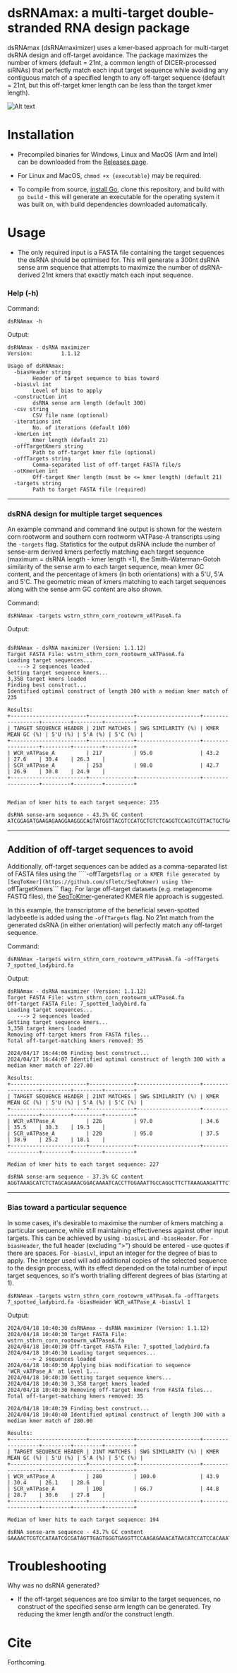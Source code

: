 # dsRNAmax: a multi-target double-stranded RNA design package 

dsRNAmax (dsRNAmaximizer) uses a kmer-based approach for multi-target dsRNA design and off-target avoidance. The package maximizes the number of kmers (default = 21nt, a common length of DICER-processed siRNAs) that perfectly match each input target sequence while avoiding any contiguous match of a specified length to any off-target sequence (default = 21nt, but this off-target kmer length can be less than the target kmer length).
    

![Alt text](./bioinf_github.jpg "dsRNA design")


# Installation

- Precompiled binaries for Windows, Linux and MacOS (Arm and Intel) can be downloaded from the [Releases page](https://github.com/sfletc/dsRNAmax/releases). 

- For Linux and MacOS, ```chmod +x {executable}``` may be required.  

- To compile from source, [install Go](https://go.dev/doc/install), clone this repository, and build with ```go build``` - this will generate an executable for the operating system it was built on, with build dependencies downloaded automatically.      


# Usage

- The only required input is a FASTA file containing the target sequences the dsRNA should be optimised for. This will generate a 300nt dsRNA sense arm sequence that attempts to maximize the number of dsRNA-derived 21nt kmers that exactly match each input sequence.

### Help (-h) 

Command:
```
dsRNAmax -h
```
Output:
```
dsRNAmax - dsRNA maximizer
Version:         1.1.12

Usage of dsRNAmax:
  -biasHeader string
    	Header of target sequence to bias toward
  -biasLvl int
    	Level of bias to apply
  -constructLen int
    	dsRNA sense arm length (default 300)
  -csv string
    	CSV file name (optional)
  -iterations int
    	No. of iterations (default 100)
  -kmerLen int
    	Kmer length (default 21)
  -offTargetKmers string
    	Path to off-target kmer file (optional)
  -offTargets string
    	Comma-separated list of off-target FASTA file/s
  -otKmerLen int
    	Off-target Kmer length (must be <= kmer length) (default 21)
  -targets string
    	Path to target FASTA file (required)

```
-----

### dsRNA design for multiple target sequences

An example command and command line output is shown for the western corn rootworm and southern corn rootworm vATPase-A transcripts using the ```-targets``` flag.  Statistics for the output dsRNA include the number of sense-arm derived kmers perfectly matching each target sequence (maximum = dsRNA length - kmer length +1), the Smith-Waterman-Gotoh similarity of the sense arm to each target sequence, mean kmer GC content, and the percentage of kmers (in both orientations) with a 5'U, 5'A and 5'C.  The geometric mean of kmers matching to each target sequences along with the sense arm GC content are also shown.  

Command:
```
dsRNAmax -targets wstrn_sthrn_corn_rootowrm_vATPaseA.fa 

```
Output:
```

dsRNAmax - dsRNA maximizer (Version: 1.1.12)
Target FASTA File: wstrn_sthrn_corn_rootowrm_vATPaseA.fa
Loading target sequences...
   ---> 2 sequences loaded
Getting target sequence kmers...
3,358 target kmers loaded
Finding best construct...
Identified optimal construct of length 300 with a median kmer match of 235

Results:
+------------------------+--------------+--------------------+------------------+---------+---------+---------+
| TARGET SEQUENCE HEADER | 21NT MATCHES | SWG SIMILARITY (%) | KMER MEAN GC (%) | 5'U (%) | 5'A (%) | 5'C (%) |
+------------------------+--------------+--------------------+------------------+---------+---------+---------+
| WCR_vATPase_A          | 217          | 95.0               | 43.2             | 27.6    | 30.4    | 26.3    |
| SCR_vATPase_A          | 253          | 98.0               | 42.7             | 26.9    | 30.8    | 24.9    |
+------------------------+--------------+--------------------+------------------+---------+---------+---------+


Median of kmer hits to each target sequence: 235

dsRNA sense-arm sequence - 43.3% GC content
ATCGGAGATGAAGAGAAGGAAGGGCAGTATGGTTACGTCCATGCTGTCTCAGGTCCAGTCGTTACTGCTGAGAAAATGTCTGGTTCTGCTATGTACGAACTGGTACGTGTCGGATACTATGAGCTGGTAGGAGAAATCATTAGATTGGAAGGTGACATGGCTACTATTCAGGTATATGAAGAAACTTCTGGTGTAACCGTTGGTGATCCAGTATTAAGAACTGGTAAACCACTTTCAGTAGAACTTGGACCTGGTATTATGGGTTCCATTTTTGATGGTATCCAACGTCCATTGAAAGAC

```
-----

## Addition of off-target sequences to avoid

Additionally, off-target sequences can be added as a comma-separated list of FASTA files using the ````-offTargets``` flag or a KMER file generated by [SeqToKmer](https://github.com/sfletc/SeqToKmer) using the ```-offTargetKmers``` flag.  For large off-target datasets (e.g. metagenome FASTQ files), the [SeqToKmer](https://github.com/sfletc/SeqToKmer)-generated KMER file approach is suggested.  

In this example, the transcriptome of the beneficial seven-spotted ladybeetle is added using the ```-offTargets``` flag.  No 21nt match from the generated dsRNA (in either orientation) will perfectly match any off-target sequence.

Command:
```
dsRNAmax -targets wstrn_sthrn_corn_rootowrm_vATPaseA.fa -offTargets 7_spotted_ladybird.fa 
```
Output:
```
dsRNAmax - dsRNA maximizer (Version: 1.1.12)
Target FASTA File: wstrn_sthrn_corn_rootowrm_vATPaseA.fa
Off-target FASTA File: 7_spotted_ladybird.fa
Loading target sequences...
   ---> 2 sequences loaded
Getting target sequence kmers...
3,358 target kmers loaded
Removing off-target kmers from FASTA files...
Total off-target-matching kmers removed: 35

2024/04/17 16:44:06 Finding best construct...
2024/04/17 16:44:07 Identified optimal construct of length 300 with a median kmer match of 227.00

Results:
+------------------------+--------------+--------------------+------------------+---------+---------+---------+
| TARGET SEQUENCE HEADER | 21NT MATCHES | SWG SIMILARITY (%) | KMER MEAN GC (%) | 5'U (%) | 5'A (%) | 5'C (%) |
+------------------------+--------------+--------------------+------------------+---------+---------+---------+
| WCR_vATPase_A          | 226          | 97.0               | 34.6             | 35.5    | 30.3    | 19.3    |
| SCR_vATPase_A          | 228          | 95.0               | 37.5             | 38.9    | 25.2    | 18.1    |
+------------------------+--------------+--------------------+------------------+---------+---------+---------+

Median of kmer hits to each target sequence: 227

dsRNA sense-arm sequence - 37.3% GC content
AGGTAAAGCATCTCTAGCAGAAACGGACAAAATCACCTTGGAAATTGCCAGGCTTCTTAAAGAAGATTTCTTGCAACAAAACTCATACTCTTCTTATGACAGATTCTGTCCATTCTATAAAACTGTCGGTATGTTGAGAAACATGATCGGTTTGTACGATATGGCGAGACACGCCGTAGAATCAACCGCACAATCAGAAAATAAGATCACTTGGAACGTAATAAGAGATTCAATGAGTGGAATTTTATATCAACTTAGCAGTATGAAATTTAAGGATCCCGTAAAAGATGGTGAAGCTAA

```
----

### Bias toward a particular sequence

In some cases, it's desirable to maximise the number of kmers matching a particular sequence, while still maintaining effectiveness against other input targets.  This can be achieved by using ```-biasLvL``` and ```-biasHeader```.  For ```-biasHeader```, the full header (excluding ">") should be entered - use quotes if there are spaces.  For ```-biasLvl```, input an integer for the degree of bias to apply.  The integer used will add additional copies of the selected sequence to the design process, with its effect depended on the total number of input target sequences, so it's worth trialling different degrees of bias (starting at 1).  

```
dsRNAmax -targets wstrn_sthrn_corn_rootowrm_vATPaseA.fa -offTargets 7_spotted_ladybird.fa -biasHeader WCR_vATPase_A -biasLvl 1
```

Output:

```
2024/04/18 10:40:30 dsRNAmax - dsRNA maximizer (Version: 1.1.12)
2024/04/18 10:40:30 Target FASTA File: wstrn_sthrn_corn_rootowrm_vATPaseA.fa
2024/04/18 10:40:30 Off-target FASTA File: 7_spotted_ladybird.fa
2024/04/18 10:40:30 Loading target sequences...
     ---> 2 sequences loaded
2024/04/18 10:40:30 Applying bias modification to sequence 'WCR_vATPase_A' at level 1...
2024/04/18 10:40:30 Getting target sequence kmers...
2024/04/18 10:40:30 3,358 target kmers loaded
2024/04/18 10:40:30 Removing off-target kmers from FASTA files...
Total off-target-matching kmers removed: 35

2024/04/18 10:40:39 Finding best construct...
2024/04/18 10:40:40 Identified optimal construct of length 300 with a median kmer match of 280.00

Results:
+------------------------+--------------+--------------------+------------------+---------+---------+---------+
| TARGET SEQUENCE HEADER | 21NT MATCHES | SWG SIMILARITY (%) | KMER MEAN GC (%) | 5'U (%) | 5'A (%) | 5'C (%) |
+------------------------+--------------+--------------------+------------------+---------+---------+---------+
| WCR_vATPase_A          | 280          | 100.0              | 43.9             | 30.4    | 26.1    | 28.6    |
| SCR_vATPase_A          | 108          | 66.7               | 44.8             | 28.7    | 30.6    | 27.8    |
+------------------------+--------------+--------------------+------------------+---------+---------+---------+

Median of kmer hits to each target sequence: 194

dsRNA sense-arm sequence - 43.7% GC content
GAAAACTCGTCCATAATCGCGATAGTTGAGTGGGTGAGGTTCCAAGAGAAACATAACATCCATCCACAAATATGTCGAAAGTAAGGATCGGAGATGAAGAGAAGGAAGGGCAGTATGGTTATGTCCATGCTGTCTCAGGTCCAGTCGTTACTGCTGAGAAAATGTCTGGTTCTGCTATGTACGAACTGGTACGTGTCGGATACTATGAGCTGGTAGGAGAAATCATTAGATTGGAAGGTGACATGGCTACTATTCAGGTATACGAAGAAACATCAGGTGTAACTGTTGGTGATCCAGTAT
```

# Troubleshooting

Why was no dsRNA generated?
- If the off-target sequences are too similar to the target sequences, no construct of the specified sense arm length can be generated.  Try reducing the kmer length and/or the construct length.  


# Cite

Forthcoming.  

